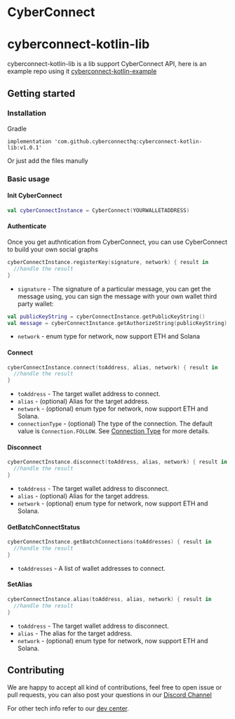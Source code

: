 # CyberConnect

# cyberconnect-kotlin-lib
cyberconnect-kotlin-lib is a lib support CyberConnect API, here is an example repo using it
[cyberconnect-kotlin-example](https://github.com/cyberconnecthq/cyberconnect-kotlin-example)

## Getting started

### Installation
Gradle
```
implementation 'com.github.cyberconnecthq:cyberconnect-kotlin-lib:v1.0.1'
```
Or just add the files manully


### Basic usage

#### Init CyberConnect

```kotlin
val cyberConnectInstance = CyberConnect(YOURWALLETADDRESS)
```

#### Authenticate

Once you get authntication from CyberConnect, you can use CyberConnect to build your own social graphs

```kotlin
cyberConnectInstance.registerKey(signature, network) { result in
  //handle the result
}
```
- `signature` - The signature of a particular message, you can get the message using, you can sign the message with your own wallet third party wallet:
```kotlin
val publicKeyString = cyberConnectInstance.getPublicKeyString()
val message = cyberConnectInstance.getAuthorizeString(publicKeyString)
```
- `network` - enum type for network, now support ETH and Solana

#### Connect

```kotlin
cyberConnectInstance.connect(toAddress, alias, network) { result in
  //handle the result
}
```

- `toAddress` - The target wallet address to connect.
- `alias` - (optional) Alias for the target address.
- `network` - (optional) enum type for network, now support ETH and Solana.
- `connectionType` - (optional) The type of the connection. The default value is `Connection.FOLLOW`. See [Connection Type](#ConnectionType) for more details.

#### Disconnect

```kotlin
cyberConnectInstance.disconnect(toAddress, alias, network) { result in
  //handle the result
}
```

- `toAddress` - The target wallet address to disconnect.
- `alias` - (optional) Alias for the target address.
- `network` - (optional) enum type for network, now support ETH and Solana.

#### GetBatchConnectStatus

```kotlin
cyberConnectInstance.getBatchConnections(toAddresses) { result in
  //handle the result
}
```

- `toAddresses` - A list of wallet addresses to connect.

#### SetAlias

```kotlin
cyberConnectInstance.alias(toAddress, alias, network) { result in
  //handle the result
}
```

- `toAddress` - The target wallet address to disconnect.
- `alias` - The alias for the target address.
- `network` - (optional) enum type for network, now support ETH and Solana.


## Contributing

We are happy to accept all kind of contributions, feel free to open issue or pull requests, you can also post your questions in our [Discord Channel](https://discord.gg/cyberconnect)

For other tech info refer to our [dev center](https://docs.cyberconnect.me).

